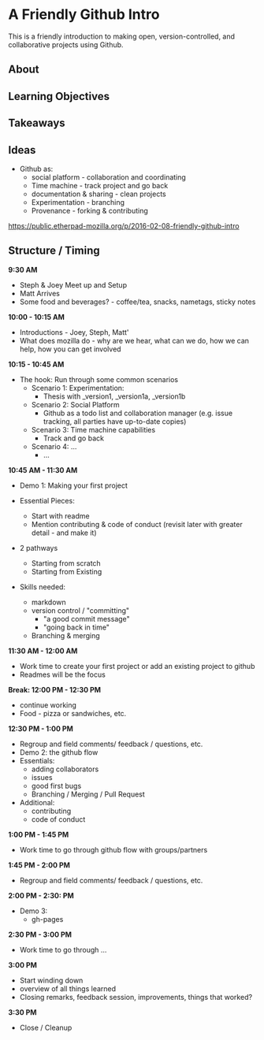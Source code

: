 # A Friendly Github Intro
This is a friendly introduction to making open, version-controlled, and collaborative projects using Github.

## About

## Learning Objectives

## Takeaways

## Ideas

* Github as:
	* social platform - collaboration and coordinating 
	* Time machine - track project and go back	
	* documentation & sharing - clean projects
	* Experimentation - branching
	* Provenance - forking & contributing

https://public.etherpad-mozilla.org/p/2016-02-08-friendly-github-intro

## Structure / Timing

**9:30 AM** 

* Steph & Joey Meet up and Setup
* Matt Arrives
* Some food and beverages? - coffee/tea, snacks, nametags, sticky notes

**10:00 - 10:15 AM**

* Introductions - Joey, Steph, Matt'
* What does mozilla do - why are we hear, what can we do, how we can help, how you can get involved

**10:15 - 10:45 AM**

* The hook: Run through some common scenarios
	* Scenario 1: Experimentation: 
		* Thesis with _version1, _version1a, _version1b
	* Scenario 2: Social Platform
		* Github as a todo list and collaboration manager (e.g. issue tracking, all parties have up-to-date copies)
	* Scenario 3: Time machine capabilities
		* Track and go back
	* Scenario 4: ...
		* ...
		
**10:45 AM - 11:30 AM**

* Demo 1: Making your first project
* Essential Pieces:
	* Start with readme
	* Mention contributing & code of conduct (revisit later with greater detail - and make it)
* 2 pathways
	* Starting from scratch
	* Starting from Existing 
	
* Skills needed:
	* markdown
	* version control / "committing" 	
		* "a good commit message"
		* "going back in time"
	* Branching & merging



**11:30 AM - 12:00 AM**

* Work time to create your first project or add an existing project to github
* Readmes will be the focus

**Break: 12:00 PM - 12:30 PM** 

* continue working
* Food - pizza or sandwiches, etc. 


**12:30 PM - 1:00 PM**
* Regroup and field comments/ feedback / questions, etc.
* Demo 2: the github flow
* Essentials:
	* adding collaborators
	* issues
	* good first bugs
	* Branching / Merging / Pull Request 
* Additional:
	* contributing
	* code of conduct


**1:00 PM - 1:45 PM**

* Work time to go through github flow with groups/partners

**1:45 PM - 2:00 PM**

* Regroup and field comments/ feedback / questions, etc.

**2:00 PM - 2:30: PM**

* Demo 3: 
	* gh-pages 	

**2:30 PM - 3:00 PM**

* Work time to go through ...


**3:00 PM**

* Start winding down
* overview of all things learned
* Closing remarks, feedback session, improvements, things that worked?

**3:30 PM**

* Close / Cleanup